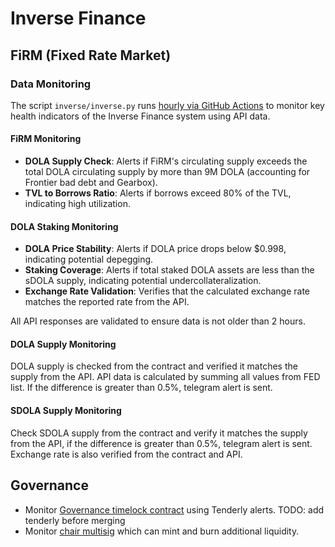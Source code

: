# Inverse Finance

## FiRM (Fixed Rate Market)

### Data Monitoring

The script `inverse/inverse.py` runs [hourly via GitHub Actions](../.github/workflows/hourly.yml) to monitor key health indicators of the Inverse Finance system using API data.

#### FiRM Monitoring

- **DOLA Supply Check**: Alerts if FiRM's circulating supply exceeds the total DOLA circulating supply by more than 9M DOLA (accounting for Frontier bad debt and Gearbox).
- **TVL to Borrows Ratio**: Alerts if borrows exceed 80% of the TVL, indicating high utilization.

#### DOLA Staking Monitoring

- **DOLA Price Stability**: Alerts if DOLA price drops below $0.998, indicating potential depegging.
- **Staking Coverage**: Alerts if total staked DOLA assets are less than the sDOLA supply, indicating potential undercollateralization.
- **Exchange Rate Validation**: Verifies that the calculated exchange rate matches the reported rate from the API.

All API responses are validated to ensure data is not older than 2 hours.

#### DOLA Supply Monitoring

DOLA supply is checked from the contract and verified it matches the supply from the API. API data is calculated by summing all values from FED list. If the difference is greater than 0.5%, telegram alert is sent.

#### SDOLA Supply Monitoring

Check SDOLA supply from the contract and verify it matches the supply from the API, if the difference is greater than 0.5%, telegram alert is sent. Exchange rate is also verified from the contract and API.

## Governance

- Monitor [Governance timelock contract](https://etherscan.io/address/0xe082EB109fAd53eA8DB9827ce6b8ef74882734fc#readContract#F3) using Tenderly alerts. TODO: add tenderly before merging
- Monitor [chair multisig](https://etherscan.io/address/0xe082EB109fAd53eA8DB9827ce6b8ef74882734fc#readContract#F1) which can mint and burn additional liquidity.
